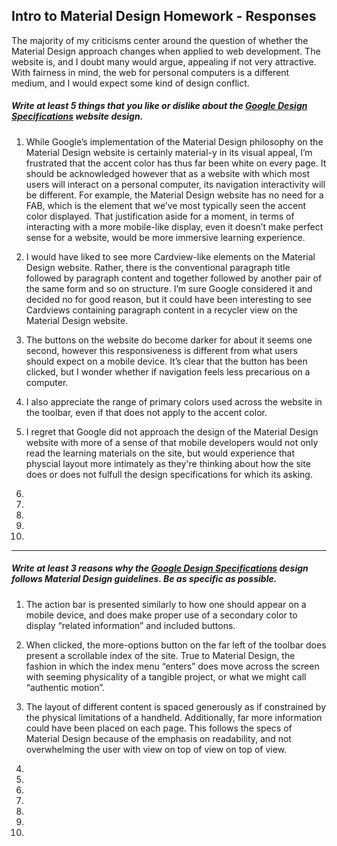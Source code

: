 ## Intro to Material Design Homework - Responses

The majority of my criticisms center around the question of whether the Material Design approach changes when applied to web development. The website is, and I doubt many would argue, appealing if not very attractive. With fairness in mind, the web for personal computers is a different medium, and I would expect some kind of design conflict. 


##### Write at least 5 things that you like or dislike about the [Google Design Specifications](https://www.google.com/design/spec/material-design/introduction.html) website design.

1. While Google’s implementation of the Material Design philosophy on the Material Design website is certainly material-y in its visual appeal, I’m frustrated that the accent color has thus far been white on every page. It should be acknowledged however that as a website with which most users will interact on a personal computer, its navigation interactivity will be different. For example, the Material Design website has no need for a FAB, which is the element that we’ve most typically seen the accent color displayed. That justification aside for a moment, in terms of interacting with a more mobile-like display, even it doesn’t make perfect sense for a website, would be more immersive learning experience. 


2. I would have liked to see more Cardview-like elements on the Material Design website. Rather, there is the conventional paragraph title followed by paragraph content and together followed by another pair of the same form and so on structure. I’m sure Google considered it and decided no for good reason, but it could have been interesting to see Cardviews containing paragraph content in a recycler view on the Material Design website. 


3. The buttons on the website do become darker for about it seems one second, however this responsiveness is different from what users should expect on a mobile device. It’s clear that the button has been clicked, but I wonder whether if navigation feels less precarious on a computer. 


4. I also appreciate the range of primary colors used across the website in the toolbar, even if that does not apply to the accent color. 

5. I regret that Google did not approach the design of the Material Design website with more of a sense of that mobile developers would not only read the learning materials on the site, but would experience that physcial layout more intimately as they're thinking about how the site does or does not fulfull the design specifications for which its asking.

6.

7.

8.

9.

10.

---

##### Write at least 3 reasons why the [Google Design Specifications](https://www.google.com/design/spec/material-design/introduction.html) design follows Material Design guidelines. Be as specific as possible.

1. The action bar is presented similarly to how one should appear on a mobile device, and does make proper use of a secondary color to display “related information” and included buttons.


2. When clicked, the more-options button on the far left of the toolbar does present a scrollable index of the site. True to Material Design, the fashion in which the index menu “enters” does move across the screen with seeming physicality of a tangible project, or what we might call “authentic motion”. 


3. The layout of different content is spaced generously as if constrained by the physical limitations of a handheld. Additionally, far more information could have been placed on each page. This follows the specs of Material Design because of the emphasis on readability, and not overwhelming the user with view on top of view on top of view. 

4.

5.

6.

7.

8.

9.

10. 

